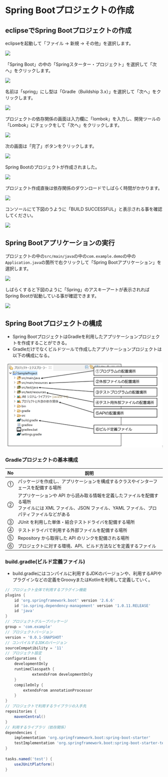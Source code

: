 # Spring Bootプロジェクトの作成

## eclipseでSpring Bootプロジェクトの作成

eclipseを起動して「ファイル -> 新規 -> その他」を選択します。

![](img/hello-spring-new-project.png)

「Spring Boot」の中の「Springスターター・プロジェクト」を選択して「次へ」をクリックします。

![](img/hello-spring-new-project-1.png)

名前は「spring」にし型は「Gradle（Buildship 3.x）」を選択して「次へ」をクリックします。

![](img/hello-spring-new-project-2.png)

プロジェクトの依存関係の画面は入力欄に「lombok」を入力し、開発ツールの「Lombok」にチェックをして「次へ」をクリックします。

![](img/hello-spring-new-project-4.png)

次の画面は「完了」ボタンをクリックします。

![](img/hello-spring-new-project-5.png)

Spring Bootのプロジェクトが作成されました。

![](img/hello-spring-new-project-6.png)

プロジェクト作成直後は依存関係のダウンロードでしばらく時間がかかります。

![](img/hello-spring-new-project-7.png)

コンソールにて下図のうように「BUILD SUCCESSFUL」と表示される事を確認してください。

![](img/hello-spring-new-project-8.png)

## Spring Bootアプリケーションの実行

プロジェクトの中の`src/main/java`の中の`com.example.demo`の中の`Application.java`の箇所で右クリックして「Spring Bootアプリケーション」を選択します。

![](img/hello-spring-new-project-9.png)

しばらくすると下図のように「Spring」のアスキーアートが表示されればSpring Bootが起動している事が確認できます。

![](img/hello-spring-new-project-10.png)

## Spring Bootプロジェクトの構成

- Spring BootプロジェクトはGradleを利用したアプリケーションプロジェクトを作成することができる。
- Gradleだけでなくビルドツールで作成したアプリケーションプロジェクトは以下の構成になる。

![](img/gradle-project-structure-01.png)

### Gradleプロジェクトの基本構成

No|説明
---|---
①|パッケージを作成し、アプリケーションを構成するクラスやインターフェースを配備する場所
②|アプリケーションや API から読み取る情報を定義したファイルを配備する場所<br>ファイルには XML ファイル、JSON ファイル、YAML ファイル、プロパティファイルなどがある
③|JUnit を利用した単体・結合テストドライバを配備する場所
④|テストドライバで利用する外部ファイルを配備する場所
⑤|Repository から取得した API のリンクを配備される場所
⑥|プロジェクトに対する環境、API、ビルド方法などを定義するファイル

### build.gradle(ビルド定義ファイル)

- build.gradleにはコンパイルに利用するJDKのバージョンや、利用するAPIやプラグインなどの定義をGroovyまたはKotlinを利用して定義していく。

```groovy
// プロジェクト全体で利用するプラグイン機能
plugins {
	id 'org.springframework.boot' version '2.6.6'
	id 'io.spring.dependency-management' version '1.0.11.RELEASE'
	id 'java'
}
// プロジェクトグループパッケージ
group = 'com.example'
// プロジェクトバージョン
version = '0.0.1-SNAPSHOT'
// コンパイルするJDKのバージョン
sourceCompatibility = '11'
// プロジェクト設定
configurations {
	developmentOnly
    runtimeClasspath {
            extendsFrom developmentOnly
    }
	compileOnly {
		extendsFrom annotationProcessor
	}
}
// プロジェクトで利用するライブラリの入手先
repositories {
	mavenCentral()
}
// 利用するライブラリ（依存関係）
dependencies {
	implementation 'org.springframework.boot:spring-boot-starter'
	testImplementation 'org.springframework.boot:spring-boot-starter-test'
}

tasks.named('test') {
	useJUnitPlatform()
}
```


